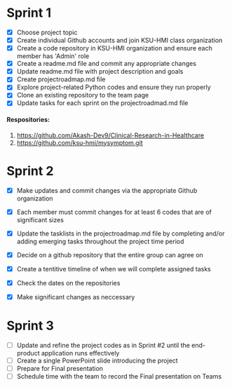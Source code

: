 # Sprint 1

- [x] Choose project topic
- [x] Create individual Github accounts and join KSU-HMI class organization
- [x] Create a code repository in KSU-HMI organization and ensure each member has 'Admin' role
- [x] Create a readme.md file and commit any appropriate changes
- [x] Update readme.md file with project description and goals
- [x] Create projectroadmap.md file
- [x] Explore project-related Python codes and ensure they run properly
- [x] Clone an existing repository to the team page 
- [x] Update tasks for each sprint on the projectroadmad.md file
      
#### Respositories:
1. https://github.com/Akash-Dev9/Clinical-Research-in-Healthcare
2. https://github.com/ksu-hmi/mysymptom.git
# Sprint 2

- [x] Make updates and commit changes via the appropriate Github organization
- [x] Each member must commit changes for at least 6 codes that are of significant sizes
- [x] Update the tasklists in the projectroadmap.md file by completing and/or adding emerging tasks throughout the project time period
- [x] Decide on a github repository that the entire group can agree on
- [x] Create a tentitive timeline of when we will complete assigned tasks
- [x] Check the dates on the repositories
- [x] Make significant changes as neccessary



# Sprint 3

- [ ] Update and refine the project codes as in Sprint #2 until the end-product application runs effectively
- [ ] Create a single PowerPoint slide introducing the project
- [ ] Prepare for Final presentation
- [ ] Schedule time with the team to record the Final presentation on Teams
